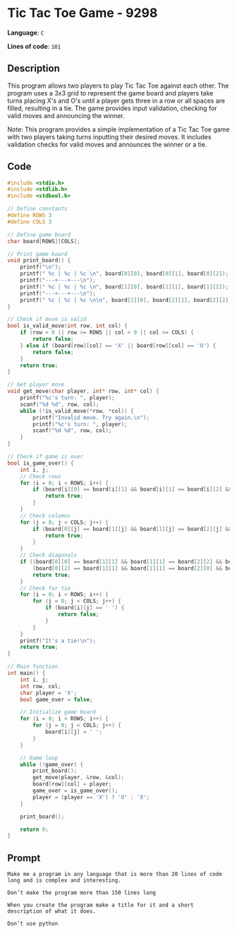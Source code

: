 # Tic Tac Toe Game - 9298

**Language**: `C`

**Lines of code**: `101`

## Description

This program allows two players to play Tic Tac Toe against each other. The program uses a 3x3 grid to represent the game board and players take turns placing X's and O's until a player gets three in a row or all spaces are filled, resulting in a tie. The game provides input validation, checking for valid moves and announcing the winner.

Note: This program provides a simple implementation of a Tic Tac Toe game with two players taking turns inputting their desired moves. It includes validation checks for valid moves and announces the winner or a tie.

## Code

``` C
#include <stdio.h>
#include <stdlib.h>
#include <stdbool.h>

// Define constants
#define ROWS 3
#define COLS 3

// Define game board
char board[ROWS][COLS];

// Print game board
void print_board() {
    printf("\n");
    printf(" %c | %c | %c \n", board[0][0], board[0][1], board[0][2]);
    printf("---+---+---\n");
    printf(" %c | %c | %c \n", board[1][0], board[1][1], board[1][2]);
    printf("---+---+---\n");
    printf(" %c | %c | %c \n\n", board[2][0], board[2][1], board[2][2]);
}

// Check if move is valid
bool is_valid_move(int row, int col) {
    if (row < 0 || row >= ROWS || col < 0 || col >= COLS) {
        return false;
    } else if (board[row][col] == 'X' || board[row][col] == 'O') {
        return false;
    }
    return true;
}

// Get player move
void get_move(char player, int* row, int* col) {
    printf("%c's turn: ", player);
    scanf("%d %d", row, col);
    while (!is_valid_move(*row, *col)) {
        printf("Invalid move. Try again.\n");
        printf("%c's turn: ", player);
        scanf("%d %d", row, col);
    }
}

// Check if game is over
bool is_game_over() {
    int i, j;
    // Check rows
    for (i = 0; i < ROWS; i++) {
        if (board[i][0] == board[i][1] && board[i][1] == board[i][2] && board[i][0] != ' ') {
            return true;
        }
    }
    // Check columns
    for (j = 0; j < COLS; j++) {
        if (board[0][j] == board[1][j] && board[1][j] == board[2][j] && board[0][j] != ' ') {
            return true;
        }
    }
    // Check diagonals
    if ((board[0][0] == board[1][1] && board[1][1] == board[2][2] && board[0][0] != ' ') ||
        (board[0][2] == board[1][1] && board[1][1] == board[2][0] && board[0][2] != ' ')) {
        return true;
    }
    // Check for tie
    for (i = 0; i < ROWS; i++) {
        for (j = 0; j < COLS; j++) {
            if (board[i][j] == ' ') {
                return false;
            }
        }
    }
    printf("It's a tie!\n");
    return true;
}

// Main function
int main() {
    int i, j;
    int row, col;
    char player = 'X';
    bool game_over = false;

    // Initialize game board
    for (i = 0; i < ROWS; i++) {
        for (j = 0; j < COLS; j++) {
            board[i][j] = ' ';
        }
    }

    // Game loop
    while (!game_over) {
        print_board();
        get_move(player, &row, &col);
        board[row][col] = player;
        game_over = is_game_over();
        player = (player == 'X') ? 'O' : 'X';
    }

    print_board();

    return 0;
}
```

## Prompt

```
Make me a program in any language that is more than 20 lines of code long and is complex and interesting.

Don’t make the program more than 150 lines long

When you create the program make a title for it and a short description of what it does.

Don’t use python
```